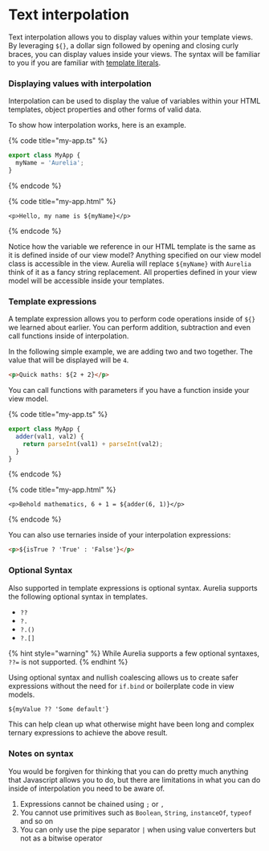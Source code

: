 # Text interpolation

Text interpolation allows you to display values within your template views. By leveraging `${}`, a dollar sign followed by opening and closing curly braces, you can display values inside your views. The syntax will be familiar to you if you are familiar with [template literals](https://developer.mozilla.org/en-US/docs/Web/JavaScript/Reference/Template\_literals).

### Displaying values with interpolation

Interpolation can be used to display the value of variables within your HTML templates, object properties and other forms of valid data.

To show how interpolation works, here is an example.

{% code title="my-app.ts" %}
```typescript
export class MyApp {
  myName = 'Aurelia';
}
```
{% endcode %}

{% code title="my-app.html" %}
```markup
<p>Hello, my name is ${myName}</p>
```
{% endcode %}

Notice how the variable we reference in our HTML template is the same as it is defined inside of our view model? Anything specified on our view model class is accessible in the view. Aurelia will replace `${myName}` with `Aurelia` think of it as a fancy string replacement. All properties defined in your view model will be accessible inside your templates.

### Template expressions

A template expression allows you to perform code operations inside of `${}` we learned about earlier. You can perform addition, subtraction and even call functions inside of interpolation.

In the following simple example, we are adding two and two together. The value that will be displayed will be `4`.

```html
<p>Quick maths: ${2 + 2}</p>
```

You can call functions with parameters if you have a function inside your view model.

{% code title="my-app.ts" %}
```typescript
export class MyApp {
  adder(val1, val2) {
    return parseInt(val1) + parseInt(val2);
  }
}
```
{% endcode %}

{% code title="my-app.html" %}
```markup
<p>Behold mathematics, 6 + 1 = ${adder(6, 1)}</p>
```
{% endcode %}

You can also use ternaries inside of your interpolation expressions:

```html
<p>${isTrue ? 'True' : 'False'}</p>
```

### Optional Syntax

Also supported in template expressions is optional syntax. Aurelia supports the following optional syntax in templates.

* `??`
* `?.`
* `?.()`
* `?.[]`

{% hint style="warning" %}
While Aurelia supports a few optional syntaxes, `??=` is not supported.
{% endhint %}

Using optional syntax and nullish coalescing allows us to create safer expressions without the need for `if.bind` or boilerplate code in view models.

```html
${myValue ?? 'Some default'}
```

This can help clean up what otherwise might have been long and complex ternary expressions to achieve the above result.

### Notes on syntax

You would be forgiven for thinking that you can do pretty much anything that Javascript allows you to do, but there are limitations in what you can do inside of interpolation you need to be aware of.

1. Expressions cannot be chained using `;` or `,`
2. You cannot use primitives such as `Boolean`, `String`, `instanceOf`, `typeof` and so on
3. You can only use the pipe separator `|` when using value converters but not as a bitwise operator
